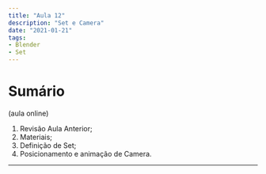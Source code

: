 ```yaml
---
title: "Aula 12"
description: "Set e Camera"
date: "2021-01-21"
tags:
- Blender
- Set
---
```


# Sumário
(aula online)


1. Revisão Aula Anterior;
2. Materiais;
3. Definição de Set;
4. Posicionamento e animação de Camera.


___